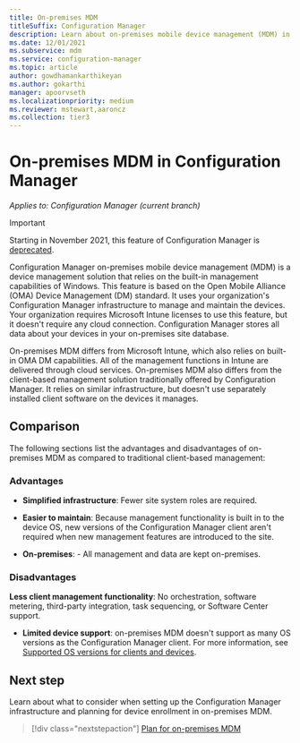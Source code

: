 ```yaml
---
title: On-premises MDM
titleSuffix: Configuration Manager
description: Learn about on-premises mobile device management (MDM) in Configuration Manager
ms.date: 12/01/2021
ms.subservice: mdm
ms.service: configuration-manager
ms.topic: article
author: gowdhamankarthikeyan
ms.author: gokarthi
manager: apoorvseth
ms.localizationpriority: medium
ms.reviewer: mstewart,aaroncz 
ms.collection: tier3
---
```


# On-premises MDM in Configuration Manager

*Applies to: Configuration Manager (current branch)*

> [!IMPORTANT]
> Starting in November 2021, this feature of Configuration Manager is [deprecated](../../core/plan-design/changes/deprecated/removed-and-deprecated-cmfeatures.md).<!-- 12454901 -->

Configuration Manager on-premises mobile device management (MDM) is a device management solution that relies on the built-in management capabilities of Windows. This feature is based on the Open Mobile Alliance (OMA) Device Management (DM) standard. It uses your organization's Configuration Manager infrastructure to manage and maintain the devices. Your organization requires Microsoft Intune licenses to use this feature, but it doesn't require any cloud connection. Configuration Manager stores all data about your devices in your on-premises site database.

On-premises MDM differs from Microsoft Intune, which also relies on built-in OMA DM capabilities. All of the management functions in Intune are delivered through cloud services. On-premises MDM also differs from the client-based management solution traditionally offered by Configuration Manager. It relies on similar infrastructure, but doesn't use separately installed client software on the devices it manages.  

## Comparison

The following sections list the advantages and disadvantages of on-premises MDM as compared to traditional client-based management:  

### Advantages

- **Simplified infrastructure**: Fewer site system roles are required.

- **Easier to maintain**: Because management functionality is built in to the device OS, new versions of the Configuration Manager client aren't required when new management features are introduced to the site.

- **On-premises**: - All management and data are kept on-premises.

### Disadvantages

**Less client management functionality**: No orchestration, software metering, third-party integration, task sequencing, or Software Center support.

- **Limited device support**: on-premises MDM doesn't support as many OS versions as the Configuration Manager client. For more information, see [Supported OS versions for clients and devices](../../core/plan-design/configs/supported-operating-systems-for-clients-and-devices.md#bkmk_OnpremOS).

## Next step

Learn about what to consider when setting up the Configuration Manager infrastructure and planning for device enrollment in on-premises MDM.

> [!div class="nextstepaction"]
> [Plan for on-premises MDM](../plan-design/plan-on-premises-mdm.md)  
